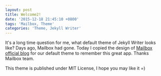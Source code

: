 ```yaml
---
layout: post
title: Welcome2!
date: '2015-12-18 21:45:10 +0800'
tags: 'Mailbox, Theme'
categories: 'Theme, Jekyll Writer'
---
```

It's a long time question for me, what default theme of Jekyll Writer looks like? Days ago, Mailbox had gone. Today I copied the design of [Mailbox official blog](https://blogs.dropbox.com/mailbox/) for our default theme to remember this great app. Thanks Mailbox team.

This theme is published under MIT License, I hope you may like it =)